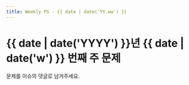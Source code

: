 ```yaml
---
title: Weekly PS - {{ date | date('YY.ww') }}
---
```


# {{ date | date('YYYY') }}년 {{ date | date('w') }} 번째 주 문제

문제를 이슈의 댓글로 남겨주세요.

